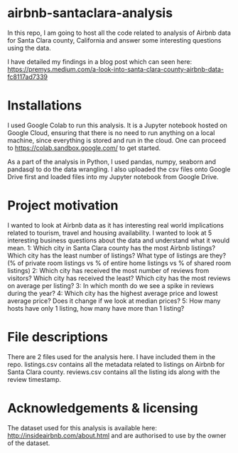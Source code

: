# airbnb-santaclara-analysis
In this repo, I am going to host all the code related to analysis of Airbnb data for Santa Clara county, California and answer some interesting questions using the data.

I have detailed my findings in a blog post which can seen here: https://premys.medium.com/a-look-into-santa-clara-county-airbnb-data-fc8117ad7339

# Installations
I used Google Colab to run this analysis. It is a Jupyter notebook hosted on Google Cloud, ensuring that there is no need to run anything on a local machine, since everything is stored and run in the cloud. One can proceed to https://colab.sandbox.google.com/ to get started.

As a part of the analysis in Python, I used pandas, numpy, seaborn and pandasql to do the data wrangling. I also uploaded the csv files onto Google Drive first and loaded files into my Jupyter notebook from Google Drive.

# Project motivation
I wanted to look at Airbnb data as it has interesting real world implications related to tourism, travel and housing availability. I wanted to look at 5 interesting business questions about the data and understand what it would mean.
1: Which city in Santa Clara county has the most Airbnb listings? Which city has the least number of listings? What type of listings are they? (% of private room listings vs % of entire home listings vs % of shared room listings)
2: Which city has received the most number of reviews from visitors? Which city has received the least? Which city has the most reviews on average per listing?
3: In which month do we see a spike in reviews during the year?
4: Which city has the highest average price and lowest average price? Does it change if we look at median prices?
5: How many hosts have only 1 listing, how many have more than 1 listing?

# File descriptions
There are 2 files used for the analysis here. I have included them in the repo.
listings.csv contains all the metadata related to listings on Airbnb for Santa Clara county.
reviews.csv contains all the listing ids along with the review timestamp.

# Acknowledgements & licensing
The dataset used for this analysis is available here: http://insideairbnb.com/about.html and are authorised to use by the owner of the dataset.

